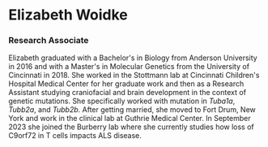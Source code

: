 # Elizabeth Woidke

### Research Associate

Elizabeth graduated with a Bachelor's in Biology from Anderson University in 2016 and with a Master's in Molecular Genetics from the University of Cincinnati in 2018. She worked in the Stottmann lab at Cincinnati Children's Hospital Medical Center for her graduate work and then as a Research Assistant studying craniofacial and brain development in the context of genetic mutations. She specifically worked with mutation in _Tuba1a_, _Tubb2a_, and _Tubb2b_. After getting married, she moved to Fort Drum, New York and work in the clinical lab at Guthrie Medical Center. In September 2023 she joined the Burberry lab where she currently studies how loss of C9orf72 in T cells impacts ALS disease.
